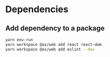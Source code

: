 # Dependencies
## Add dependency to a package
```sh
yarn env-run
yarn workspace @as/web add react react-dom
yarn workspace @as/web add eslint --dev
```
